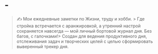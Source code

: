 # -
> ✍️ Мои ежедневные заметки по Жизни, труду и хобби. > Где стройка встречается с аранжировкой, а утренний настрой сохраняется навсегда — мой личный бортовой журнал дня. Без багов, с галочками!>    Создан для ведения продуктивного дня, отслеживания задач и творческих целей с целью сформировать выверенный трекер дня.
